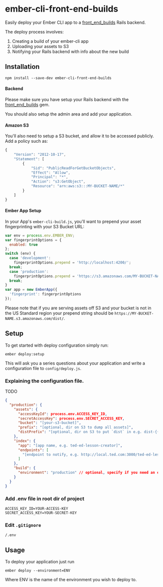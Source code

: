 # ember-cli-front-end-builds

Easily deploy your Ember CLI app to a [front_end_builds](https://github.com/tedconf/front_end_builds)
Rails backend.

The deploy process involves:

1. Creating a build of your ember-cli app
1. Uploading your assets to S3
1. Notifying your Rails backend with info about the new build

## Installation

```
npm install --save-dev ember-cli-front-end-builds
```

#### Backend

Please make sure you have setup your Rails backend with the
[front_end_builds](https://github.com/tedconf/front_end_builds) gem.

You should also setup the admin area and add your application.

#### Amazon S3

You'll also need to setup a S3 bucket, and allow it to be accessed publicly.  Add a policy such as:

```js
{
    "Version": "2012-10-17",
    "Statement": [
        {
            "Sid": "PublicReadForGetBucketObjects",
            "Effect": "Allow",
            "Principal": "*",
            "Action": "s3:GetObject",
            "Resource": "arn:aws:s3:::MY-BUCKET-NAME/*"
        }
    ]
}
```

#### Ember App Setup

In your App's `ember-cli-build.js`, you'll want to prepend your asset fingerprinting with your S3 Bucket URL:

```js
var env = process.env.EMBER_ENV;
var fingerprintOptions = {
  enabled: true
};
switch (env) {
  case 'development':
    fingerprintOptions.prepend = 'http://localhost:4200/';
  break;
  case 'production':
    fingerprintOptions.prepend = 'https://s3.amazonaws.com/MY-BUCKET-NAME/dist/';
  break;
}
var app = new EmberApp({
  'fingerprint': fingerprintOptions
});
```

Please note that if you are serving assets off S3 and your bucket is
not in the US Standard region your prepend string should be 
`https://MY-BUCKET-NAME.s3.amazonaws.com/dist/`.

## Setup

To get started with deploy configuration simply run:

```
ember deploy:setup
```

This will ask you a series questions about your application and write a
configuration file to ``config/deploy.js``.

### Explaining the configuration file.

TODO

```json
{
  "production": {
    "assets": {
      "accessKeyId": process.env.ACCESS_KEY_ID,
      "secretAccessKey": process.env.SECRET_ACCESS_KEY,
      "bucket": "[your-s3-bucket]",
      "prefix": "[optional, dir on S3 to dump all assets]",
      "distPrefix": "[optional, dir on S3 to put `dist` in e.g. dist-{{SHA}}]"
    },
    "index": {
      "app": "[app name, e.g. ted-ed-lesson-creator]",
      "endpoints": [
        "[endpoint to notify, e.g. http://local.ted.com:3000/ted-ed-lesson-creator]"
      ]
    },
    "build": {
      "environment": "production" // optional, specify if you need an ember-cli build env different from your deploy environment (e.g. use `production` for my staging deploy)
    }
  }
}
```

### Add .env file in root dir of project

```
ACCESS_KEY_ID=YOUR-ACCESS-KEY
SECRET_ACCESS_KEY=YOUR-SECRET-KEY
```

### Edit `.gitignore`

```
/.env
```

## Usage

To deploy your application just run

```
ember deploy --environment=ENV
```

Where ENV is the name of the environment you wish to deploy to.

